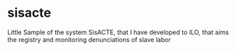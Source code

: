 # sisacte
Little Sample of the system SisACTE, that I have developed to ILO, that aims the registry and monitoring denunciations of slave labor
